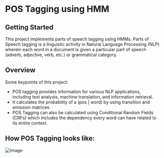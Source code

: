 # POS Tagging using HMM

## Getting Started

This project implements parts of speech tagging using HMMs. Parts of Speech tagging is a linguistic activity in Natural Language Processing (NLP) 
wherein each word in a document is given a particular part of speech (adverb, adjective, verb, etc.) or grammatical category.


## Overview

Some keypoints of this project:

* POS tagging provides information for various NLP applications, including text analysis, machine translation, and information retrieval.
* It calculates the probability of a (pos | word) by using transition and emission matrices.
* POS Tagging can also be calculated using Conditional Random Fields (CRFs) which includes the dependency every word can have related to its entire context.

  
## How POS Tagging looks like:

![image](https://github.com/AkshayKulkarni3467/POS-Tagging/assets/129979542/c0a3bcce-17cb-459b-9bbe-21b5efa1807f)



